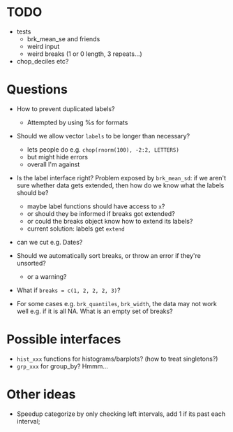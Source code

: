 

# TODO

* tests
  - brk_mean_se and friends
  - weird input
  - weird breaks (1 or 0 length, 3 repeats...)
* chop_deciles etc?



# Questions

* How to prevent duplicated labels?
  - Attempted by using %s for formats
  

* Should we allow vector `labels` to be longer than necessary?
  + lets people do e.g. `chop(rnorm(100), -2:2, LETTERS)`
  - but might hide errors
  - overall I'm against
  
* Is the label interface right? Problem exposed by `brk_mean_sd`: if 
  we aren't sure whether data gets extended, then how do we know what
  the labels should be?
  - maybe label functions should have access to `x`?
  - or should they be informed if breaks got extended?
  - or could the breaks object know how to extend its labels?
  - current solution: labels get `extend`

* can we cut e.g. Dates?

* Should we automatically sort breaks, or throw an error if they're unsorted?
  - or a warning?

* What if `breaks = c(1, 2, 2, 2, 3)`?

* For some cases e.g. `brk_quantiles`, `brk_width`, the data may not work
  well e.g. if it is all NA. What is an empty set of breaks?


# Possible interfaces

- `hist_xxx` functions for histograms/barplots? (how to treat singletons?)
- `grp_xxx` for group_by? Hmmm...

# Other ideas

- Speedup categorize by only checking left intervals, add 1 if its past
  each interval;


